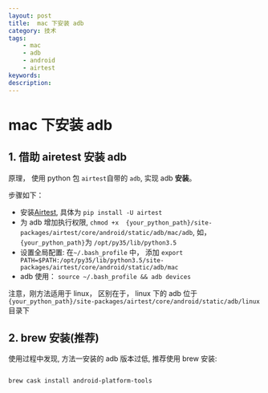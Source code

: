 ```yaml
---
layout: post
title:  mac 下安装 adb 
category: 技术
tags: 
    - mac
    - adb
    - android
    - airtest
keywords: 
description: 
---
```


# mac 下安装 adb

## 1. 借助 airetest 安装 adb
原理， 使用 python 包 `airtest`自带的 `adb`, 实现 adb **安装**。

步骤如下：

- 安装[Airtest](https://github.com/AirtestProject/Airtest), 具体为 `pip install -U airtest`
- 为 adb 增加执行权限, `chmod +x  {your_python_path}/site-packages/airtest/core/android/static/adb/mac/adb`, 如， `{your_python_path}`为 `/opt/py35/lib/python3.5`
- 设置全局配置: 在`~/.bash_profile` 中， 添加 `export PATH=$PATH:/opt/py35/lib/python3.5/site-packages/airtest/core/android/static/adb/mac`
- adb 使用： `source ~/.bash_profile && adb devices`

注意，刚方法适用于 linux， 区别在于， linux 下的 adb 位于 `{your_python_path}/site-packages/airtest/core/android/static/adb/linux`目录下

## 2. brew 安装(推荐)

使用过程中发现, 方法一安装的 adb 版本过低, 推荐使用 brew 安装:

```shell script

brew cask install android-platform-tools

```